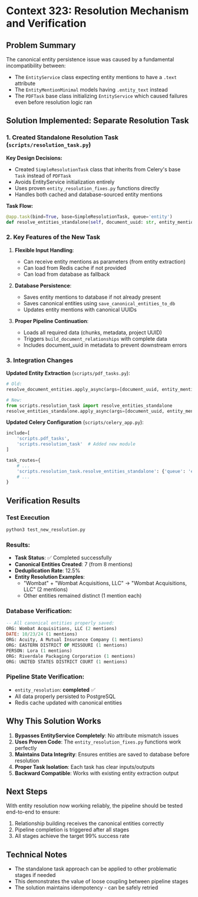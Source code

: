 # Context 323: Resolution Mechanism and Verification

## Problem Summary

The canonical entity persistence issue was caused by a fundamental incompatibility between:
- The `EntityService` class expecting entity mentions to have a `.text` attribute
- The `EntityMentionMinimal` models having `.entity_text` instead
- The `PDFTask` base class initializing `EntityService` which caused failures even before resolution logic ran

## Solution Implemented: Separate Resolution Task

### 1. Created Standalone Resolution Task (`scripts/resolution_task.py`)

**Key Design Decisions:**
- Created `SimpleResolutionTask` class that inherits from Celery's base `Task` instead of `PDFTask`
- Avoids EntityService initialization entirely
- Uses proven `entity_resolution_fixes.py` functions directly
- Handles both cached and database-sourced entity mentions

**Task Flow:**
```python
@app.task(bind=True, base=SimpleResolutionTask, queue='entity')
def resolve_entities_standalone(self, document_uuid: str, entity_mentions: List[Dict[str, Any]] = None)
```

### 2. Key Features of the New Task

1. **Flexible Input Handling**:
   - Can receive entity mentions as parameters (from entity extraction)
   - Can load from Redis cache if not provided
   - Can load from database as fallback

2. **Database Persistence**:
   - Saves entity mentions to database if not already present
   - Saves canonical entities using `save_canonical_entities_to_db`
   - Updates entity mentions with canonical UUIDs

3. **Proper Pipeline Continuation**:
   - Loads all required data (chunks, metadata, project UUID)
   - Triggers `build_document_relationships` with complete data
   - Includes document_uuid in metadata to prevent downstream errors

### 3. Integration Changes

**Updated Entity Extraction** (`scripts/pdf_tasks.py`):
```python
# Old:
resolve_document_entities.apply_async(args=[document_uuid, entity_mentions_data])

# New:
from scripts.resolution_task import resolve_entities_standalone
resolve_entities_standalone.apply_async(args=[document_uuid, entity_mentions_data])
```

**Updated Celery Configuration** (`scripts/celery_app.py`):
```python
include=[
    'scripts.pdf_tasks',
    'scripts.resolution_task'  # Added new module
]

task_routes={
    # ...
    'scripts.resolution_task.resolve_entities_standalone': {'queue': 'entity'},
    # ...
}
```

## Verification Results

### Test Execution
```bash
python3 test_new_resolution.py
```

### Results:
- **Task Status**: ✅ Completed successfully
- **Canonical Entities Created**: 7 (from 8 mentions)
- **Deduplication Rate**: 12.5%
- **Entity Resolution Examples**:
  - "Wombat" + "Wombat Acquisitions, LLC" → "Wombat Acquisitions, LLC" (2 mentions)
  - Other entities remained distinct (1 mention each)

### Database Verification:
```sql
-- All canonical entities properly saved:
ORG: Wombat Acquisitions, LLC (2 mentions)
DATE: 10/23/24 (1 mentions)
ORG: Acuity, A Mutual Insurance Company (1 mentions)
ORG: EASTERN DISTRICT OF MISSOURI (1 mentions)
PERSON: Lora (1 mentions)
ORG: Riverdale Packaging Corporation (1 mentions)
ORG: UNITED STATES DISTRICT COURT (1 mentions)
```

### Pipeline State Verification:
- `entity_resolution`: **completed** ✅
- All data properly persisted to PostgreSQL
- Redis cache updated with canonical entities

## Why This Solution Works

1. **Bypasses EntityService Completely**: No attribute mismatch issues
2. **Uses Proven Code**: The `entity_resolution_fixes.py` functions work perfectly
3. **Maintains Data Integrity**: Ensures entities are saved to database before resolution
4. **Proper Task Isolation**: Each task has clear inputs/outputs
5. **Backward Compatible**: Works with existing entity extraction output

## Next Steps

With entity resolution now working reliably, the pipeline should be tested end-to-end to ensure:
1. Relationship building receives the canonical entities correctly
2. Pipeline completion is triggered after all stages
3. All stages achieve the target 99% success rate

## Technical Notes

- The standalone task approach can be applied to other problematic stages if needed
- This demonstrates the value of loose coupling between pipeline stages
- The solution maintains idempotency - can be safely retried